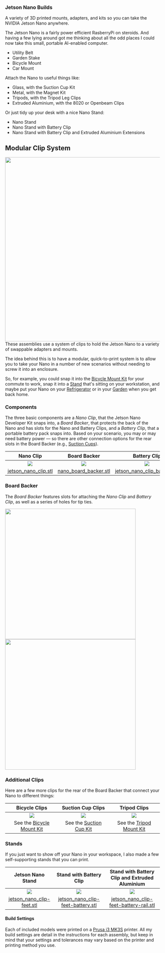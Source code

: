 ### Jetson Nano Builds
A variety of 3D printed mounts, adapters, and kits so you can take the NVIDIA Jetson Nano anywhere.

The Jetson Nano is a fairly power efficient RasberryPi on steroids. And having a few lying around got me thinking about all the odd places I could now take this small, portable AI-enabled computer.

- Utility Belt
- Garden Stake
- Bicycle Mount
- Car Mount

Attach the Nano to useful things like:
- Glass, with the Suction Cup Kit
- Metal, with the Magnet Kit
- Tripods, with the Tripod Leg Clips
- Extruded Aluminium, with the 8020 or Openbeam Clips

Or just tidy up your desk with a nice Nano Stand:

- Nano Stand
- Nano Stand with Battery Clip
- Nano Stand with Battery Clip and Extruded Aluminium Extensions

## Modular Clip System
<img src="https://github.com/madelinegannon/jetson-nano-builds/blob/master/images/jetson_nano_assembly.gif" width="600" align=right>

These assemblies use a system of clips to hold the Jetson Nano to a variety of swappable adapters and mounts. 

The idea behind this is to have a modular, quick-to-print system is to allow you to take your Nano in a number of new scenarios without needing to screw it into an enclosure. 

So, for example, you could snap it into the [Bicycle Mount Kit](https://github.com/madelinegannon/jetson-nano-builds/tree/master/bicycle-mount) for your commute to work, snap it into a [Stand](https://github.com/madelinegannon/jetson-nano-builds/tree/master/stands) that's sitting on your workstation, and maybe put your Nano on your [Refrigerator](https://github.com/madelinegannon/jetson-nano-builds/tree/master/magnetic-mount) or in your [Garden](https://github.com/madelinegannon/jetson-nano-builds/tree/master/garden-stake) when you get back home.  

### Components
The three basic components are a _Nano Clip_, that the Jetson Nano Developer Kit snaps into, a _Board Backer_, that protects the back of the Nano and has slots for the Nano and Battery Clips, and a _Battery Clip_, that a portable battery pack snaps into. Based on your scenario, you may or may need battery power — so there are other connection options for the rear slots in the Board Backer (e.g., [Suction Cups](https://github.com/madelinegannon/jetson-nano-builds/tree/master/suction-cup-mount)).

| Nano Clip | Board Backer | Battery Clip |
| :---: | :---: | :---: |
| ![](https://github.com/madelinegannon/jetson-nano-builds/blob/master/images/jetson_nano_clip_dimensions.png) | ![](https://github.com/madelinegannon/jetson-nano-builds/blob/master/images/jetson_nano_board_backer_dimensions.png) | ![](https://github.com/madelinegannon/jetson-nano-builds/blob/master/images/jetson_nano_clip_battery_dimensions.png) |
| [jetson_nano_clip.stl](https://github.com/madelinegannon/jetson-nano-builds/blob/master/suction-cup-mount/jetson_nano_clip.stl) | [nano_board_backer.stl](https://github.com/madelinegannon/jetson-nano-builds/blob/master/suction-cup-mount/jetson_nano_board.stl) | [jetson_nano_clip_battery.stl](https://github.com/madelinegannon/jetson-nano-builds/blob/master/magnetic-mount/jetson_nano_clip_battery.stl) |

### Board Backer
The _Board Backer_ features slots for attaching the _Nano Clip_ and _Battery Clip_, as well as a series of holes for tip ties.

<p float="center">
<img src="https://github.com/madelinegannon/jetson-nano-builds/blob/master/images/jetson_nano_board_backer_details.png" width="425" align=center>
<img src="https://github.com/madelinegannon/jetson-nano-builds/blob/master/images/jetson_nano_assembly_side.png" width="425" align=center>
</p>

### Additional Clips
Here are a few more clips for the rear of the Board Backer that connect your Nano to different things:

| Bicycle Clips | Suction Cup Clips | Tripod Clips |
| :---: | :---: | :---: |
| ![](https://github.com/madelinegannon/jetson-nano-builds/blob/master/images/jetson_nano_clip_bicycle.png) | ![](https://github.com/madelinegannon/jetson-nano-builds/blob/master/images/jetson_nano_clip_suction-cup.png) | ![](https://github.com/madelinegannon/jetson-nano-builds/blob/master/images/jetson_nano_clips_tripod.png) |
| See the [Bicycle Mount Kit](https://github.com/madelinegannon/jetson-nano-builds/blob/master/bicycle-mount/) | See the [Suction Cup Kit](https://github.com/madelinegannon/jetson-nano-builds/blob/master/suction-cup-mount/) | See the [Tripod Mount Kit](https://github.com/madelinegannon/jetson-nano-builds/blob/master/tripod-mount/) |

### Stands
If you just want to show off your Nano in your workspace, I also made a few self-supporting stands that you can print.

| Jetson Nano Stand | Stand with Battery Clip | Stand with Battery Clip and Extruded Aluminium |
| :---: | :---: | :---: |
| ![](https://github.com/madelinegannon/jetson-nano-builds/blob/master/images/jetson_nano_stand.png) | ![](https://github.com/madelinegannon/jetson-nano-builds/blob/master/images/jetson_nano_stand_battery.png) | ![](https://github.com/madelinegannon/jetson-nano-builds/blob/master/images/jetson_nano_stand_battery_rail.png) |
| [jetson_nano_clip-feet.stl](https://github.com/madelinegannon/jetson-nano-builds/blob/master/stands/jetson_nano_clip-feet.stl) | [jetson_nano_clip-feet-battery.stl](https://github.com/madelinegannon/jetson-nano-builds/blob/master/stands/jetson_nano_clip-feet-battery.stl) | [jetson_nano_clip-feet-battery-rail.stl](https://github.com/madelinegannon/jetson-nano-builds/blob/master/stands/jetson_nano_clip-feet-battery-rail.stl) |


#### Build Settings
Each of included models were printed on a [Prusa i3 MK3S](https://www.prusa3d.com/original-prusa-i3-mk3/) printer. All my build settings are detail in the instructions for each assembly, but keep in mind that your settings and tolerances may vary based on the printer and printing method you use.
